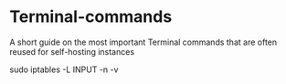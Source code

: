 # Terminal-commands
A short guide on the most important Terminal commands that are often reused for self-hosting instances


sudo iptables -L INPUT -n -v


